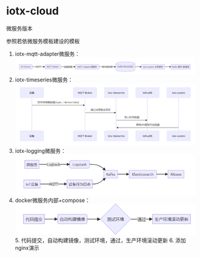 # iotx-cloud
微服务版本


参照若依微服务模板建设的模板

1. iotx-mqtt-adapter微服务：![img.png](img.png)
2. iotx-timeseries微服务：![img_1.png](img_1.png)
3. iotx-logging微服务：![img_2.png](img_2.png)
4. docker微服务内部+compose：![img_3.png](img_3.png)
   5. 代码提交，自动构建镜像，测试环境，通过，生产环境滚动更新
   6. 添加nginx演示

